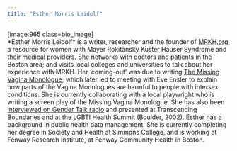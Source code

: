 ```yaml
---
title: "Esther Morris Leidolf"
---
```


[image:965 class=bio_image]<br>\*Esther Morris Leidolf\* is a writer, researcher and the founder of [<span class="caps">MRKH</span>.org][1], a resource for women with Mayer Rokitansky Kuster Hauser Syndrome and their medical providers. She networks with doctors and patients in the Boston area; and visits local colleges and universities to talk about her experience with <span class="caps">MRKH</span>. Her &#8216;coming-out&#8217; was due to writing [The Missing Vagina Monologue][2]; which later led to meeting with Eve Ensler to explain how parts of the Vagina Monologues are harmful to people with intersex conditions. She is currently collaborating with a local playwright who is writing a screen play of the Missing Vagina Monologue. She has also been [interviewed on Gender Talk radio][3] and presented at Transcending Boundaries and at the <span class="caps">LGBTI</span> Health Summit (Boulder, 2002). Esther has a background in public health data management. She is currently completing her degree in Society and Health at Simmons College, and is working at Fenway Research Institute, at Fenway Community Health in Boston.<br><br>

 [1]: http://www.mrkh.org
 [2]: /missingvagina
 [3]: http://www.gendertalk.com/real/300/gt342.shtml